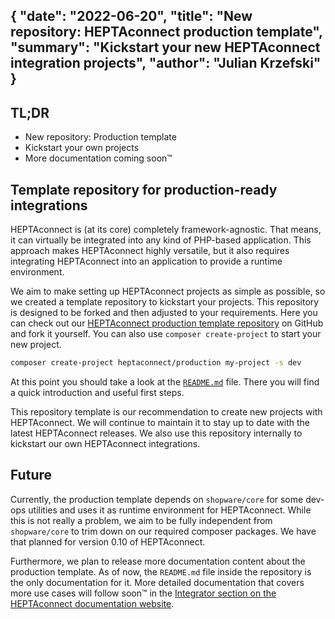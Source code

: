 {
    "date": "2022-06-20",
    "title": "New repository: HEPTAconnect production template",
    "summary": "Kickstart your new HEPTAconnect integration projects",
    "author": "Julian Krzefski"
}
---

## TL;DR

- New repository: Production template
- Kickstart your own projects
- More documentation coming soon™

## Template repository for production-ready integrations

HEPTAconnect is (at its core) completely framework-agnostic.
That means, it can virtually be integrated into any kind of PHP-based application.
This approach makes HEPTAconnect highly versatile, but it also requires integrating HEPTAconnect into an application to provide a runtime environment.

We aim to make setting up HEPTAconnect projects as simple as possible, so we created a template repository to kickstart your projects.
This repository is designed to be forked and then adjusted to your requirements.
Here you can check out our [HEPTAconnect production template repository](https://github.com/HEPTACOM/heptaconnect-production) on GitHub and fork it yourself.
You can also use `composer create-project` to start your new project.

```sh
composer create-project heptaconnect/production my-project -s dev
```

At this point you should take a look at the [`README.md`](https://github.com/HEPTACOM/heptaconnect-production/blob/master/README.md) file.
There you will find a quick introduction and useful first steps.

This repository template is our recommendation to create new projects with HEPTAconnect.
We will continue to maintain it to stay up to date with the latest HEPTAconnect releases.
We also use this repository internally to kickstart our own HEPTAconnect integrations.

## Future

Currently, the production template depends on `shopware/core` for some dev-ops utilities and uses it as runtime environment for HEPTAconnect.
While this is not really a problem, we aim to be fully independent from `shopware/core` to trim down on our required composer packages.
We have that planned for version 0.10 of HEPTAconnect.

Furthermore, we plan to release more documentation content about the production template.
As of now, the `README.md` file inside the repository is the only documentation for it.
More detailed documentation that covers more use cases will follow soon™ in the [Integrator section on the HEPTAconnect documentation website](https://heptaconnect.io/guides/integrator/).
